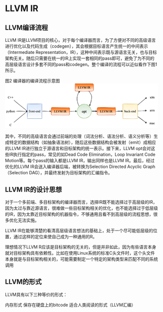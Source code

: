 # LLVM IR
## LLVM编译流程
LLVM IR是LLVM项目的核心，对于每个编译器而言，为了方便对不同的高级语言进行优化以及代码生成（codegen），其会根据目标语言产生统一的中间表示（Intermediate Representation，IR），这种中间表示既与源语言无关，也与目标架构无关。随后只需要在统一的IR上实现一套相同的pass即可，避免了为不同的高层级语言设计多套不同的pass和codegen。整个编译的流程可以近似看作下图1所示。

图2 编译器的编译流程示意图     
![编译器的编译流程示意图](./process.png)  


其中，不同的高级语言会通过前端的处理（词法分析、语法分析、语义分析等）生成特定的数据结构（如抽象语法树），随后这些数据结构会被发射（emit）成相应的LLVM IR进行独立于源语言和目标架构的统一表示。接下来，LLVM opt会对这些IR执行指定的pass，常见的如Dead Code Elimination，Loop Invariant Code Motion等。每个pass的输入都是LLVM IR，输出同样也是LLVM IR。最后，经过优化的LLVM IR会送入编译器后端，被转换为Selection Directed Acyclic Graph（Selection DAG），并最终发射为目标架构的汇编指令。

## LLVM IR的设计思想
对于一个多前端、多目标架构的编译器而言，选择IR既不能选择过于高层级的IR，因为太过与靠近源语言，很难做一些目标架构相关的优化，也不能选择过于低层级的IR，因为太靠近目标架构的机器指令，不够通用且看不到高层级的流程思想，很多优化无法实施。

LLVM IR在能够清楚的看清高层级语言想法的基础上，处于一个尽可能低层级的位置，通过这样的定位来使自己成为一种通用的R。

理想情况下LLVM R应该是目标架构的无关的，但是并非如此，因为有些语言本身就对目标架构具有依赖性。比如在使用Linux系统的标准C头文件时，这个头文件本身就是与目标架构相关的，可能需要制定一个特定的架构类型来匹配不同的系统调用

## LLVM的形式
LLVM具有以下三种等价的形式：

内存形式
保存在硬盘上的bitcode
适合人类阅读的形式（LLVM汇编）
